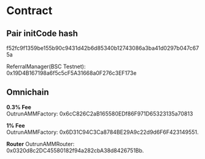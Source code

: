 # Contract

## Pair initCode hash

f52fc9f1359be155b90c9431d42b6d85340b12743086a3ba41d0297b047c675a

ReferralManager(BSC Testnet): 0x19D4B167198a6f5c5cF5A31668a0F276c3EF173e  

## Omnichain

**0.3% Fee**  
OutrunAMMFactory: 0x6cC826C2aB165580EDf86F971D65323135a70813

**1% Fee**  
OutrunAMMFactory: 0x6D31C94C3Ca8784BE29A9c22d9d6F6F423149551.  

**Router**
OutrunAMMRouter: 0x0320d8c2DC45580182f94a282cbA38d8426751Bb.
